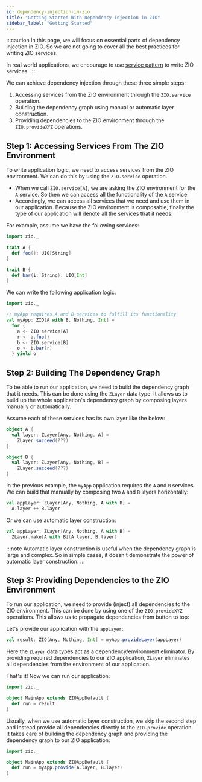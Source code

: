 ```yaml
---
id: dependency-injection-in-zio
title: "Getting Started With Dependency Injection in ZIO"
sidebar_label: "Getting Started"
---
```


:::caution
In this page, we will focus on essential parts of dependency injection in ZIO. So we are not going to cover all the best practices for writing ZIO services.

In real world applications, we encourage to use [service pattern](../service-pattern/service-pattern.md) to write ZIO services.
:::

We can achieve dependency injection through these three simple steps:
1. Accessing services from the ZIO environment through the `ZIO.service` operation.
2. Building the dependency graph using manual or automatic layer construction.
3. Providing dependencies to the ZIO environment through the `ZIO.provideXYZ` operations.

## Step 1: Accessing Services From The ZIO Environment

To write application logic, we need to access services from the ZIO environment. We can do this by using the `ZIO.service` operation.

- When we call `ZIO.service[A]`, we are asking the ZIO environment for the `A` service. So then we can access all the functionality of the `A` service.
- Accordingly, we can access all services that we need and use them in our application. Because the ZIO environment is composable, finally the type of our application will denote all the services that it needs.

For example, assume we have the following services:

```scala mdoc:silent
import zio._

trait A {
  def foo(): UIO[String]
}

trait B {
  def bar(i: String): UIO[Int]
}
```

We can write the following application logic:

```scala mdoc:silent
import zio._

// myApp requires A and B services to fulfill its functionality
val myApp: ZIO[A with B, Nothing, Int] =
  for {
    a <- ZIO.service[A] 
    r <- a.foo()
    b <- ZIO.service[B]
    o <- b.bar(r)
  } yield o
```

## Step 2: Building The Dependency Graph

To be able to run our application, we need to build the dependency graph that it needs. This can be done using the `ZLayer` data type. It allows us to build up the whole application's dependency graph by composing layers manually or automatically.

Assume each of these services has its own layer like the below:

```scala mdoc:silent
object A {
  val layer: ZLayer[Any, Nothing, A] = 
    ZLayer.succeed(???) 
}

object B {
  val layer: ZLayer[Any, Nothing, B] = 
    ZLayer.succeed(???)
}
```

In the previous example, the `myApp` application requires the `A` and `B` services. We can build that manually by composing two `A` and `B` layers horizontally:

```scala mdoc:silent
val appLayer: ZLayer[Any, Nothing, A with B] = 
  A.layer ++ B.layer
```

Or we can use automatic layer construction:

```scala mdoc:compile-only
val appLayer: ZLayer[Any, Nothing, A with B] =
  ZLayer.make[A with B](A.layer, B.layer) 
```

:::note
Automatic layer construction is useful when the dependency graph is large and complex. So in simple cases, it doesn't demonstrate the power of automatic layer construction.
:::

## Step 3: Providing Dependencies to the ZIO Environment

To run our application, we need to provide (inject) all dependencies to the ZIO environment. This can be done by using one of the `ZIO.provideXYZ` operations. This allows us to propagate dependencies from button to top:

Let's provide our application with the `appLayer`:

```scala mdoc:silent
val result: ZIO[Any, Nothing, Int] = myApp.provideLayer(appLayer)
```

Here the `ZLayer` data types act as a dependency/environment eliminator. By providing required dependencies to our ZIO application, `ZLayer` eliminates all dependencies from the environment of our application.

That's it! Now we can run our application:

```scala mdoc:compile-only
import zio._

object MainApp extends ZIOAppDefault {
  def run = result
}
```

Usually, when we use automatic layer construction, we skip the second step and instead provide all dependencies directly to the `ZIO.provide` operation. It takes care of building the dependency graph and providing the dependency graph to our ZIO application:

```scala mdoc:compile-only
import zio._

object MainApp extends ZIOAppDefault {
  def run = myApp.provide(A.layer, B.layer)
}
```
